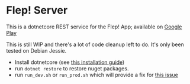 # Flep! Server

This is a dotnetcore REST service for the Flep! App; available on [Google Play](https://play.google.com/store/apps/details?id=com.arrayofbytes.flep&hl=en)

This is still WIP and there's a lot of code cleanup left to do. It's only been tested on Debian Jessie.

* Install dotnetcore (see [this installation guide](https://www.microsoft.com/net/core#linuxdebian))
* run `dotnet restore` to restore nuget packages.
* run `run_dev.sh` or `run_prod.sh` which will provide a fix for [this issue](https://github.com/aspnet/KestrelHttpServer/issues/963)

